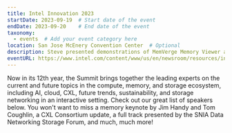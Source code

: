 ```yaml
---
title: Intel Innovation 2023
startDate: 2023-09-19  # Start date of the event
endDate: 2023-09-20    # End date of the event
taxonomy:
  - events  # Add your event category here
location: San Jose McEnery Convention Center  # Optional
description: Steve presented demonstrations of MemVerge Memory Viewer and Memory Machine in the booth.
eventURL: https://www.intel.com/content/www/us/en/newsroom/resources/intel-innovation-2023.html#gs.8hdx0f
---
```


Now in its 12th year, the Summit brings together the leading experts on the current and future topics in the compute, memory, and storage ecosystem, including AI, cloud, CXL, future trends, sustainability, and storage networking in an interactive setting. Check out our great list of speakers below. You won't want to miss a memory keynote by Jim Handy and Tom Coughlin, a CXL Consortium update, a full track presented by the SNIA Data Networking Storage Forum, and much, much more!
